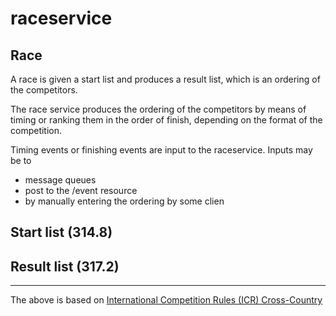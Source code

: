 # raceservice

## Race
A race is given a start list and produces a result list, which is an ordering of the competitors.

The race service produces the ordering of the competitors by means of timing or ranking them in the order of finish, depending on the format of the competition.

Timing events or finishing events are input to the raceservice. Inputs may be to
-   message queues
-   post to the /event resource
-   by manually entering the ordering by some clien


## Start list (314.8)

## Result list (317.2)


----------
The above is based on [International Competition Rules (ICR) Cross-Country](http://www.fis-ski.com/mm/Document/documentlibrary/Cross-Country/02/95/69/ICRCross-Country2017_clean_English.pdf)
